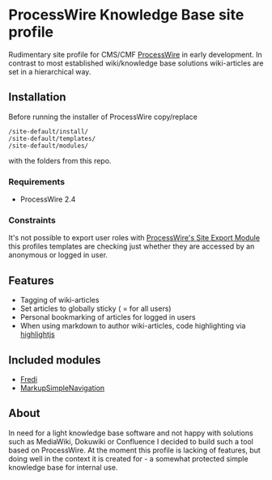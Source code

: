 # ProcessWire Knowledge Base site profile

Rudimentary site profile for CMS/CMF [ProcessWire](http://processwire.com/) in early development. In contrast to most established wiki/knowledge base solutions wiki-articles are set in a hierarchical way.

## Installation

Before running the installer of ProcessWire copy/replace 

~~~
/site-default/install/
/site-default/templates/
/site-default/modules/

~~~

with the folders from this repo.

### Requirements

* ProcessWire 2.4

### Constraints

It's not possible to export user roles with [ProcessWire's Site Export Module](http://modules.processwire.com/modules/process-export-profile/) this profiles templates are checking just whether they are accessed by an anonymous or logged in user.

## Features

* Tagging of wiki-articles
* Set articles to globally sticky ( = for all users)
* Personal bookmarking of articles for logged in users
* When using markdown to author wiki-articles, code highlighting via [highlightjs](http://highlightjs.org)

## Included modules

* [Fredi](https://github.com/apeisa/Fredi)
* [MarkupSimpleNavigation](https://github.com/somatonic/MarkupSimpleNavigation)

## About

In need for a light knowledge base software and not happy with solutions such as MediaWiki, Dokuwiki or Confluence I decided to build such a tool based on ProcessWire. At the moment this profile is lacking of features, but doing well in the context it is created for - a somewhat protected simple knowledge base for internal use.